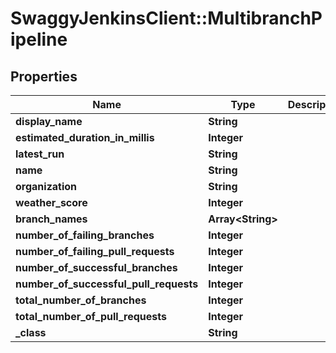 # SwaggyJenkinsClient::MultibranchPipeline

## Properties
Name | Type | Description | Notes
------------ | ------------- | ------------- | -------------
**display_name** | **String** |  | [optional] 
**estimated_duration_in_millis** | **Integer** |  | [optional] 
**latest_run** | **String** |  | [optional] 
**name** | **String** |  | [optional] 
**organization** | **String** |  | [optional] 
**weather_score** | **Integer** |  | [optional] 
**branch_names** | **Array&lt;String&gt;** |  | [optional] 
**number_of_failing_branches** | **Integer** |  | [optional] 
**number_of_failing_pull_requests** | **Integer** |  | [optional] 
**number_of_successful_branches** | **Integer** |  | [optional] 
**number_of_successful_pull_requests** | **Integer** |  | [optional] 
**total_number_of_branches** | **Integer** |  | [optional] 
**total_number_of_pull_requests** | **Integer** |  | [optional] 
**_class** | **String** |  | [optional] 


